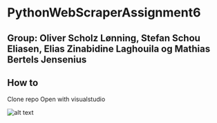 # PythonWebScraperAssignment6

## Group: Oliver Scholz Lønning, Stefan Schou Eliasen, Elias Zinabidine Laghouila og Mathias Bertels Jensenius

## How to 
Clone repo
Open with visualstudio


![alt text](https://i.gyazo.com/9df85789126b503a3c5cada081b151fb.png)
